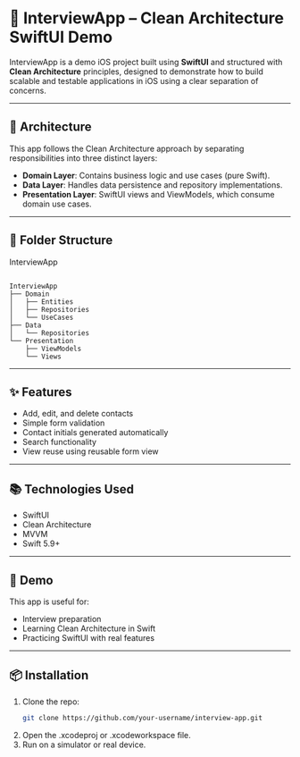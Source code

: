 # 📱 InterviewApp – Clean Architecture SwiftUI Demo

InterviewApp is a demo iOS project built using **SwiftUI** and structured with **Clean Architecture** principles, designed to demonstrate how to build scalable and testable applications in iOS using a clear separation of concerns.

---

## 🧠 Architecture

This app follows the Clean Architecture approach by separating responsibilities into three distinct layers:

- **Domain Layer**: Contains business logic and use cases (pure Swift).
- **Data Layer**: Handles data persistence and repository implementations.
- **Presentation Layer**: SwiftUI views and ViewModels, which consume domain use cases.

---

## 🧱 Folder Structure
InterviewApp
<pre lang="bash"><code>
InterviewApp
├── Domain
│   ├── Entities
│   ├── Repositories
│   └── UseCases
├── Data
│   └── Repositories
└── Presentation
    ├── ViewModels
    └── Views
</code></pre>

---

## ✨ Features

- Add, edit, and delete contacts
- Simple form validation
- Contact initials generated automatically
- Search functionality
- View reuse using reusable form view

---

## 📚 Technologies Used

- SwiftUI
- Clean Architecture
- MVVM
- Swift 5.9+

---

## 🔗 Demo

This app is useful for:
- Interview preparation
- Learning Clean Architecture in Swift
- Practicing SwiftUI with real features

---

## 📦 Installation

1. Clone the repo:
   ```bash
   git clone https://github.com/your-username/interview-app.git
2.	Open the .xcodeproj or .xcodeworkspace file.
3.	Run on a simulator or real device.
